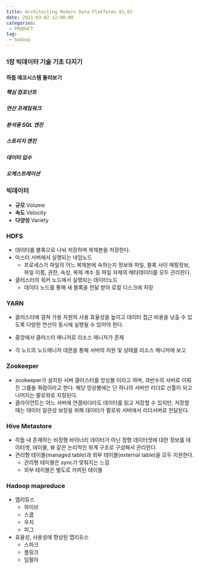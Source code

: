 ```yaml
---
title: Architecting Modern Data Platforms 01,02
date: 2021-03-02 12:00:00
categories:
 - PRODUCT
tag:
 - hadoop
---
```


### 1장 빅데이터 기술 기초 다지기

#### 하둡 에코시스템 둘러보기

##### 핵심 컴포넌트

##### 연산 프레임워크

##### 분석용 SQL 엔진

##### 스토리지 엔진

##### 데이터 입수

##### 오케스트레이션

<!-- more -->

### 빅데이터

- **규모**      Volume
- **속도**      Velocity
- **다양성**  Variety



### HDFS

- 데이터를 블록으로 나눠 저장하며 복제본을 저장한다.
- 마스터 서버에서 실행되는 네임노드
  - 프로세스가 파일의 어느 복제본에 속하는지 정보와 파일, 블록 사이 매핑정보, 파일 이름, 권한, 속성, 복제 계수 등 파일 자체의 메타데이터를 모두 관리한다.
- 클러스터의 워커 노드에서 실행되는 데이터노드
  - 데이터 노드를 통해 새 블록을 전달 받아 로컬 디스크에 저장



### YARN

- 클러스터에 걸쳐 가용 자원의 사용 효율성을 높이고 데이터 접근 비용을 낮출 수 있도록 다양한 연산이 동시에 실행될 수 있어야 한다.

- 중앙에서 클러스터 매니저로 리소스 매니저가 존재
- 각 노드의 노드매니저 데몬을 통해 서버의 자원 및 상태를 리소스 매니저에 보고



### Zookeeper

- zookeeper가 설치된 서버 클러스터를 앙상블 이라고 하며, 과반수의 서버로 이뤄진 그룹을 쿼럼이라고 한다. 해당 앙상블에는 단 하나의 서버만 리더로 선툴이 되고 나머지는 팔로워로 지정된다.
- 클라이언트는 어느 서버에 연결되더라도 데이터를 읽고 저장할 수 있지만, 저장할 때는 데이터 일관성 보장을 위해 데이터가 팔로워 서버에서 리더서버로 전달된다.



### Hive Metastore

- 하둡 내 존재하는 비정형 바이너리 데이터가 아닌 정형 데이터셋에 대한 정보를 데이터셋, 테이블, 뷰 같은 논리적인 위계 구조로 구성해서 관리한다.
- 관리형 테이블(managed table)과 외부 테이블(external table)을 모두 지원한다.
  - 관리형 테이블은 sync가 맞춰지는 느낌
  - 외부 테이블은 별도로 카피된 테이블



### Hadoop mapreduce

- 맵리듀스
  - 하이브
  - 스쿱
  - 우지
  - 피그
- 효율성, 사용성에 향상된 맵리듀스
  - 스파크
  - 플링크
  - 임팔라

